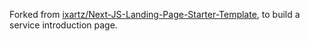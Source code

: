 Forked from [ixartz/Next-JS-Landing-Page-Starter-Template](https://github.com/ixartz/Next-JS-Landing-Page-Starter-Template), to build a service introduction page.
